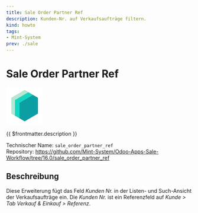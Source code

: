 ```yaml
---
title: Sale Order Partner Ref
description: Kunden-Nr. auf Verkaufsaufträge filtern.
kind: howto
tags:
- Mint-System
prev: ./sale
---
```

# Sale Order Partner Ref
![icon_oms_box](attachments/icons_odoo_mint_system.png)

{{ $frontmatter.description }}

Technischer Name: `sale_order_partner_ref`\
Repository: <https://github.com/Mint-System/Odoo-Apps-Sale-Workflow/tree/16.0/sale_order_partner_ref>

## Beschreibung

Diese Erweiterung fügt das Feld *Kunden Nr.* in der Listen- und Such-Ansicht der Verkaufsaufträge ein. Die *Kunden Nr.* ist ein Referenzfeld auf *Kunde > Tab Verkauf & Einkauf > Referenz*.
